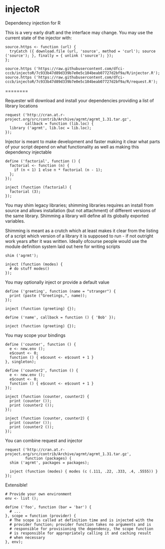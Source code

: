 injectoR
========

Dependency injection for R

This is a very early draft and the interface may change. You may use the current state of
the injector with:

```
source.https <- function (url) {
  tryCatch ({ download.file (url, 'source', method = 'curl'); source ('source'); }, finally = { unlink ('source'); });
};

source.https ('https://raw.githubusercontent.com/dfci-cccb/injectoR/7c933b47d89d339b7e0e5c104beab07727d2bf9a/R/injector.R');
source.https ('https://raw.githubusercontent.com/dfci-cccb/injectoR/7c933b47d89d339b7e0e5c104beab07727d2bf9a/R/request.R');
```
========

Requester will download and install your dependencies providing a list of library locations

```
request ('http://cran.at.r-project.org/src/contrib/Archive/agrmt/agrmt_1.31.tar.gz',
         callback = function (lib.loc) {
  library ('agrmt', lib.loc = lib.loc);
});
```

Injector is meant to make development and faster making it clear what parts of your script
depend on what functionality as well as making this dependency injectable

```
define ('factorial', function () {
  factorial <- function (n) {
    if (n < 1) 1 else n * factorial (n - 1);
  };
});

inject (function (factorial) {
  factorial (3);
});
```

You may shim legacy libraries; shimming libraries requires an install from source and allows
installation (but not attachment) of different versions of the same library. Shimming a library
will define all its globally exported variables.

Shimming is meant as a crutch which at least makes it clear from the listing of a script which
version of a library it is supposed to run - if not outright work years after it was written.
Ideally ofcourse people would use the module definition system laid out here for writing scripts

```
shim ('agrmt');

inject (function (modes) {
  # do stuff modes()
});
```

You may optionally inject or provide a default value

```
define ('greeting', function (name = "stranger") {
  print (paste ("Greetings,", name));
});

inject (function (greeting) {});

define ('name', callback = function () { 'Bob' });

inject (function (greeting) {});
```

You may scope your bindings

```
define ('counter', function () {
  e <- new.env ();
  e$count <- 0;
  function () { e$count <- e$count + 1 }
}, singleton);

define ('counter2', function () {
  e <- new.env ();
  e$count <- 0;
  function () { e$count <- e$count + 1 }
});

inject (function (counter, counter2) {
  print (counter ());
  print (counter2 ());
});

inject (function (counter, counter2) {
  print (counter ());
  print (counter2 ());
});
```

You can combine request and injector

```
request ('http://cran.at.r-project.org/src/contrib/Archive/agrmt/agrmt_1.31.tar.gz',
         function (packages) {
  shim ('agrmt', packages = packages);

  inject (function (modes) { modes (c (.111, .22, .333, .4, .5555)) }
});
```

Extensible!

```
# Provide your own environment
env <- list ();

define ('foo', function (bar = 'bar') {
  # ...
}, scope = function (provider) {
  # The scope is called at definition time and is injected with the
  # provider function; provider function takes no arguments and is
  # responsible for provisioning the dependency, the scope function
  # is responsible for appropriately calling it and caching result
  # when necessary
}, env);
```